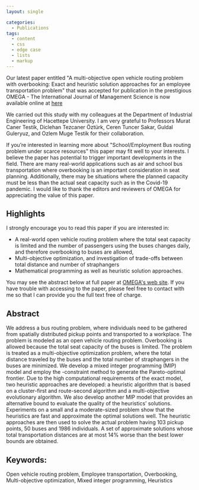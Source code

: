 ```yaml
---
layout: single

categories:
  - Publications
tags:
  - content
  - css
  - edge case
  - lists
  - markup
---
```


Our latest paper  entitled "A multi-objective open vehicle routing problem with overbooking: Exact and heuristic solution approaches for an employee transportation problem" that was accepted for publication in the prestigious OMEGA - The International Journal of Management Science is now available online at [here](https://www.sciencedirect.com/science/article/pii/S0305048321001961#!)

We carried out this study with my colleagues at the Department of Industrial Engineering of Hacettepe University. I am very grateful to Professors Murat Caner Testik, Diclehan Tezcaner Öztürk, Ceren Tuncer Sakar, Guldal Guleryuz, and Ozlem Muge Testik for their collaboration.

If you’re interested in learning more about "School/Employment Bus routing problem under scarce resources" this paper may fit well to your interests. I believe the paper has potential to trigger important developments in the field. There are many real-world applications such as air and school bus transportation where overbooking is an important consideration in seat planning. Additionally, there may be situations where the planned capacity must be less  than the actual seat capacity such as in the Covid-19 pandemic. I would like to thank the editors and reviewers of OMEGA for appreciating the value of this paper.

## Highlights

I strongly encourage you to read this paper if you are interested in:
 - A real-world open vehicle routing problem where the total seat capacity is limited and the number of passengers using the buses changes daily, and therefore overbooking to buses are allowed,
 - Multi-objective optimization, and investigation of trade-offs between total distance and number of straphangers
 - Mathematical programming as well as heuristic solution approaches.


You may see the abstract below at full paper at [OMEGA's web site](https://www.sciencedirect.com/science/article/pii/S0305048321001961#!). If you have trouble with accessing to the paper, please feel free to contact with me so that I can provide you the full text free of charge.


## Abstract

We address a bus routing problem, where individuals need to be gathered from spatially distributed pickup points and transported to a workplace. The problem is modeled as an open vehicle routing problem. Overbooking is allowed because the total seat capacity of the buses is limited. The problem is treated as a multi-objective optimization problem, where the total distance traveled by the buses and the total number of straphangers in the buses are minimized. We develop a mixed integer programming (MIP) model and employ the -constraint method to generate the Pareto-optimal frontier. Due to the high computational requirements of the exact model, two heuristic approaches are developed: a heuristic algorithm that is based on a cluster-first and route-second algorithm and a multi-objective evolutionary algorithm. We also develop another MIP model that provides an alternative bound to evaluate the quality of the heuristics’ solutions. Experiments on a small and a moderate-sized problem show that the heuristics are fast and approximate the optimal solutions well. The heuristic approaches are then used to solve the actual problem having 103 pickup points, 50 buses and 1986 individuals. A set of approximate solutions whose total transportation distances are at most 14% worse than the best lower bounds are obtained.

## Keywords:
Open vehicle routing problem, Employee transportation, Overbooking, Multi-objective optimization, Mixed integer programming, Heuristics
